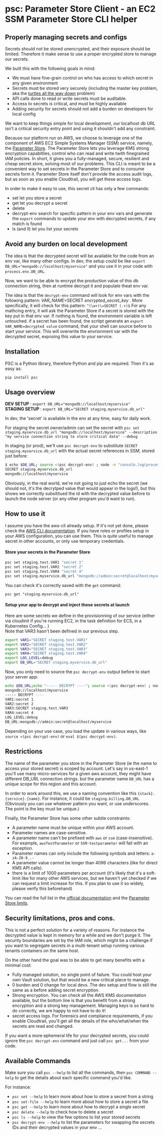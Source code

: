 # psc: Parameter Store Client - an EC2 SSM Parameter Store CLI helper

## Properly managing secrets and configs

Secrets should not be stored unencrypted, and their exposure should be limited.
Therefore it make sense to use a proper encrypted store to manage our secrets.

We built this with the following goals in mind:
- We must have fine-grain control on who has access to which secret in any given environment
- Secrets must be stored very securely (including the master key problem, aka the [turtles all the way down](https://www.youtube.com/watch?v=OUSvv2maMYI) problem)
- API calls done to read or write secrets must be auditable.
- Access to secrets is critical, and must be highly available
- Adding security for secrets should not add a burden on developers for local config

We want to keep things simple for local development, our localhost db URL isn't a critical security entry point and using it shouldn't add any constraint.

Because our platform run on AWS, we choose to leverage one of the component of AWS EC2 Simple Systems Manager (SSM) service, namely, the [Parameter Store](https://docs.aws.amazon.com/systems-manager/latest/userguide/systems-manager-paramstore.html).
The Parameter Store lets you leverage KMS strong encryption capabitlies, control who can read and write twith finegrained IAM policies. In short, it gives you a fully-managed, secure, resilient and cheap secret store, solving most of our problems. This CLI is meant to be a convenient way to set secrets in the Parameter Store and to consume secrets form it.
Parameter Store itself don't provide the access audit logs, but as soon as you enable Cloudtrail, you will get these access logs.

In order to make it easy to use, this secret cli has only a few commands:
- set let you store a secret
- get let you decrypt a secret
- delete
- decrypt-env search for specific pattern in your env vars and generate the `export` commands to update your env with decrypted secrets, if any match is found
- ls (and ll) let you list your secrets


## Avoid any burden on local development

The idea is that the decrypted secret will be available for the code from an env var, like many other configs.
In dev, the setup could be like `export DB_URL="mongodb://localhost/myservice"` and you use it in your code with `process.env.DB_URL`.

Now, we want to be able to encrypt the production value of this db connection string, then at runtime decrypt it and populate theat env var.

The idea is that the `decrypt-env` command will look for env vars with the following pattern: _VAR_NAME_=SECRET _encrypted_secret_key_ . More specifically, it will check for this pattern: `^(\w+)\=SECRET (.+)$`
For any mathcing entry, it will ask the Parameter Store if a secret is stored with the key put in that env var. If nothing is found, the environment variable is left untouched. if a secret has been found, the scritpt generate an `export VAR_NAME=decrypted value` command, that your shell can source before to start your service. This will overwrite the envrionment var with the decrypted secret, exposing this value to your service.


## Installation

PSC is a Python library, therefore Python and pip are required. Then it's as easy as:

    pip install psc


## Usage overview

**DEV SETUP** : `export DB_URL="mongodb://localhost/myservice"`  
**STAGING SETUP** : `export DB_URL="SECRET staging.myservice.db_url"`

In dev, the 'secret' is available in the env at any time, easy for daily work.

For staging the secret owner/admin can set the secret with
`psc set staging.myservice.db_url "mongodb://localhost/myservice" --description "my service connection string to store critical data" --debug`

In staging (or prod), we'll use `psc decrypt-env` to substitute `SECRET staging.myservice.db_url` with the actual secret references in SSM, stored just before:

```sh
$ echo $DB_URL; source <(psc decrypt-env) ; node -e "console.log(process.env.DB_URL);"
SECRET staging.myservice.db_url
mongodb://localhost/myservice
```
Obviously, in the real world, we're not going to just echo the secret (we should not, it's the decrytped value that would appear in the logs!), but this shows we correctly subsititued the id with the decrypted value before to launch the node server (or any other program you'd want to run).


## How to use it

I assume you have the aws-cli already setup. If it's not yet done, please check the [AWS CLI documentation](https://docs.aws.amazon.com/cli/latest/userguide/installing.html).
If you have roles or profiles setup in your AWS configuration, you can use them. This is quite useful to manage secret in other accounts, or only use temporary credentials.


#### Store your secrets in the Parameter Store

```sh
psc set staging.test.VAR1 "secret 1"
psc set staging.test.VAR2 "secret 2"
psc set staging.test.VAR4 "secret 4"
psc set staging.myservice.db_url "mongodb://admin:secret@localhost/myservice" --description "my service connection string to store critical data" --debug
```

You can check it's correctly saved with the `get` command:

`psc get "staging.myservice.db_url"`


#### Setup your app to decrypt and inject these secrets at launch

Here are some secrets we define in the provisionning of our service (either via cloudinit if you're running EC2, in the task definition for ECS, in a Kubernetes Config... )  
Note that VAR3 hasn't been defined in our previous step.

```sh
export VAR1="SECRET staging.test.VAR1"
export VAR2="SECRET staging.test.VAR2"
export VAR3="SECRET staging.test.VAR3"
export VAR4="SECRET staging.test.VAR4"
export LOG_LEVEL=debug
export DB_URL="SECRET staging.myservice.db_url"
```

Now, you only need to source the `psc decrypt-env` output before to start your server app:

```sh
echo $DB_URL;echo "----- DECRYPT ----"; source <(psc decrypt-env) ; node -e '["VAR1", "VAR2", "VAR3", "VAR4", "LOG_LEVEL", "DB_URL"].forEach((s) => console.log(`${s}:${process.env[s]}`));'
mongodb://localhost/myservice
----- DECRYPT ----
VAR1:secret 1
VAR2:secret 2
VAR3:SECRET staging.test.VAR3
VAR4:secret 4
LOG_LEVEL:debug
DB_URL:mongodb://admin:secret@localhost/myservice
```

Depending on your use case, you load the update in various ways, like `source <(psc decrypt-env)` or `eval $(psc decrypt-env)`.

## Restrictions

The name of the parameter you store in the Parameter Store (ie the name to access your stored secret) is scoped by account. Let's say in us-east-1 you'll use many micro-services for a given aws account, they might have different DB_URL connection strings. but the parameter name `DB_URL` has a unique scope for this region and this account.

In order to work around this, we use a naming convention like this `{stack}.{service}.{name}`. For instance, it could be `staging.billing.DB_URL` (Obviously you can use whatever pattern you want, or use underscores. The point is the key must be unique.)

Finally, the Parameter Store has some other subtle constraints:
- A parameter name must be unique within your AWS account.
- Parameter names are case-sensitive.
- A parameter name can't be prefixed with `aws` or `ssm` (case-insensitive). For example, `awsTestParameter` or `SSM-testparameter` will fail with an exception.
- Parameter names can only include the following symbols and letters: `a-zA-Z0-9_.-`
- A parameter value cannot be longer than 4096 characters (like for direct KMS API calls).
- there is a limit of 1000 parameters per account (it's likely that it's a soft-limit like for many other AWS services, but we haven't yet checked if we can request a limit increase for this. If you plan to use it so widely, please verify this beforehand)

You can read the full list in the [official documentation](https://docs.aws.amazon.com/systems-manager/latest/userguide/sysman-paramstore-params.html) and the [Parameter Store limits](http://docs.aws.amazon.com/general/latest/gr/aws_service_limits.html#limits_ssm).


## Security limitations, pros and cons.

This is not a perfect solution for a variety of reasons. For instance the decrypted value is kept in memory for a while and we don't purge it. The security boundaries are set by the IAM role, which might be a challenge if you want to segregate secrets in a multi-tenant setup running various tenants containers on the same host.

On the other hand the goal was to be able to get many benefits with a minimal cost:
- Fully managed solution, no single point of failure. You could host your own Vault solution, but that would be a new critical piece to manage.
- 0 burden and 0 change for local devs. The dev setup and flow is still the same as a before adding secret encryption.
- Strong encryption. You can check all the AWS KMS documentation available, but the bottom line is that you benefit from a strong encryption and a strong key management. Managing keys is so hard to do correctly, we are happy to not have to do it!
- secret access logs. For forensics and compliance requirements, if you enable Cloudtrail, you'll get all the details of the who/what/when the secrets are read and changed.

If you want a more ephemeral life for your decrypted secrets, you could ignore the `psc decrypt-env` command and just call `psc get...` from your code.


## Available Commands

Make sure you call `psc --help` to list all the commands, then `psc COMMAND --help` to get the details about each specific command you'd like.

For instance:
- `psc set --help` to learn more about how to store a secret from a string
- `psc set-file --help` to learn more about how to store a secret a file
- `psc get --help` to learn more about how to decrypt a single secret
- `psc delete --help` to check how to delete a secret
- `psc ls --help` to view the few options to list your stored secrets
- `psc decrypt-env --help` to list the parameters for swapping the secrets IDs and their decrypted values in your env
...
